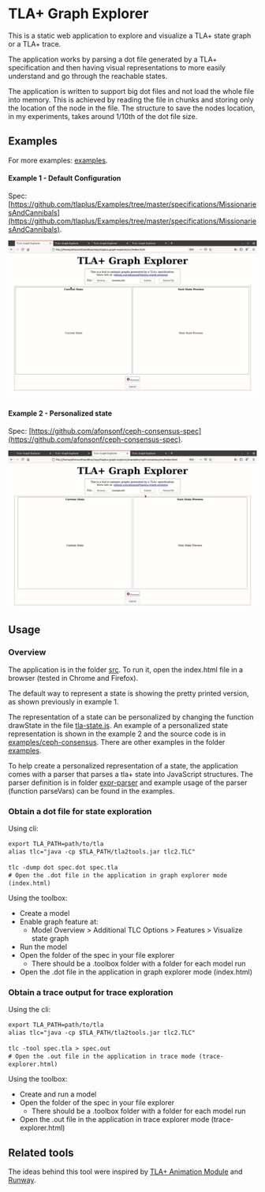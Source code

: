 # TLA+ Graph Explorer
This is a static web application to explore and visualize a TLA+ state graph or a TLA+ trace.

The application works by parsing a dot file generated by a TLA+ specification and then having visual representations to more easily understand and go through the reachable states.

The application is written to support big dot files and not load the whole file into memory. This is achieved by reading the file in chunks and storing only the location of the node in the file. The structure to save the nodes location, in my experiments, takes around 1/10th of the dot file size.

## Examples

For more examples: [examples](examples).

#### Example 1 - Default Configuration
Spec: [https://github.com/tlaplus/Examples/tree/master/specifications/MissionariesAndCannibals](https://github.com/tlaplus/Examples/tree/master/specifications/MissionariesAndCannibals).

![](examples/default/example.gif)

#### Example 2 - Personalized state
Spec: [https://github.com/afonsonf/ceph-consensus-spec](https://github.com/afonsonf/ceph-consensus-spec).

![](examples/ceph-consensus/example.gif)

## Usage

### Overview

The application is in the folder [src](src). To run it, open the index.html file in a browser (tested in Chrome and Firefox).

The default way to represent a state is showing the pretty printed version, as shown previously in example 1.

The representation of a state can be personalized by changing the function drawState in the file [tla-state.js](src/tla-state.js). An example of a personalized state representation is shown in the example 2 and the source code is in [examples/ceph-consensus](examples/ceph-consensus). There are other examples in the folder [examples](examples).

To help create a personalized representation of a state, the application comes with a parser that parses a tla+ state into JavaScript structures. The parser definition is in folder [expr-parser](expr-parser) and example usage of the parser (function parseVars) can be found in the examples.

### Obtain a dot file for state exploration

Using cli:

```shell
export TLA_PATH=path/to/tla
alias tlc="java -cp $TLA_PATH/tla2tools.jar tlc2.TLC"

tlc -dump dot spec.dot spec.tla
# Open the .dot file in the application in graph explorer mode (index.html)
```

Using the toolbox:

* Create a model
* Enable graph feature at:
  * Model Overview > Additional TLC Options > Features > Visualize state graph
* Run the model
* Open the folder of the spec in your file explorer
  * There should be a .toolbox folder with a folder for each model run
* Open the .dot file in the application in graph explorer mode (index.html)

### Obtain a trace output for trace exploration

Using the cli:

```shell
export TLA_PATH=path/to/tla
alias tlc="java -cp $TLA_PATH/tla2tools.jar tlc2.TLC"

tlc -tool spec.tla > spec.out
# Open the .out file in the application in trace mode (trace-explorer.html) 
```

Using the toolbox:

* Create and run a model
* Open the folder of the spec in your file explorer
  * There should be a .toolbox folder with a folder for each model run
* Open the .out file in the application in trace explorer mode (trace-explorer.html)

## Related tools

The ideas behind this tool were inspired by [TLA+ Animation Module](https://github.com/will62794/tlaplus_animation) and [Runway](https://github.com/salesforce/runway-browser).
